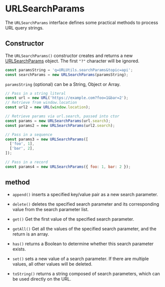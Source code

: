 # URLSearchParams

The `URLSearchParams` interface defines some practical methods to process URL query strings.

## Constructor

The `URLSearchParams()` constructor creates and returns a new [URLSearchParams](https://developer.mozilla.org/zh-CN/docs/Web/API/URLSearchParams) object. The first `"?"` character will be ignored.

```js
const paramsString = 'q=URLUtils.searchParams&topic=api';
const searchParams = new URLSearchParams(paramsString);
```

`paramsString` (optional) can be a String, Object or Array.

```javascript
// Pass in a string literal
const url = new URL('https://example.com?foo=1&bar=2');
// Retrieve from window.location
const url2 = new URL(window.location);

// Retrieve params via url.search, passed into ctor
const params = new URLSearchParams(url.search);
const params2 = new URLSearchParams(url2.search);

// Pass in a sequence
const params3 = new URLSearchParams([
  ['foo', 1],
  ['bar', 2],
]);

// Pass in a record
const params4 = new URLSearchParams({ foo: 1, bar: 2 });
```

## method

- `append()` inserts a specified key/value pair as a new search parameter.

- `delete()` deletes the specified search parameter and its corresponding value from the search parameter list.

- `get()` Get the first value of the specified search parameter.

- `getAll()` Get all the values ​​of the specified search parameter, and the return is an array.

- `has()` returns a Boolean to determine whether this search parameter exists.

- `set()` sets a new value of a search parameter. If there are multiple values, all other values ​​will be deleted.

- `toString()` returns a string composed of search parameters, which can be used directly on the URL.

